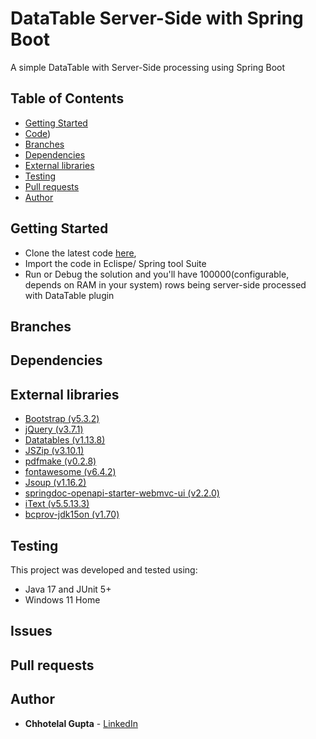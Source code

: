 # DataTable Server-Side with Spring Boot

A simple DataTable with Server-Side processing using Spring Boot

## Table of Contents

* [Getting Started](#getting-started)
* [Code](https://github.com/guptachhotelal/DTGrid))
* [Branches](#branches)
* [Dependencies](#dependencies)
* [External libraries](#external-libraries)
* [Testing](#testing)
* [Pull requests](#pull-requests)
* [Author](#author)

## Getting Started

* Clone the latest code [here](https://github.com/guptachhotelal/DTGrid),
* Import the code in Eclispe/ Spring tool Suite
* Run or Debug the solution and you'll have 100000(configurable, depends on RAM in your system) rows being server-side processed with DataTable plugin

## Branches

## Dependencies

## External libraries

* [Bootstrap (v5.3.2)](https://getbootstrap.com/)
* [jQuery (v3.7.1)](https://jquery.com/)
* [Datatables (v1.13.8)](https://datatables.net/)
* [JSZip (v3.10.1)](https://stuk.github.io/jszip/)
* [pdfmake (v0.2.8)](pdfmake.org)
* [fontawesome (v6.4.2)](https://fontawesome.com)
* [Jsoup (v1.16.2)](https://jsoup.org/)
* [springdoc-openapi-starter-webmvc-ui (v2.2.0)](https://springdoc.org/)
* [iText (v5.5.13.3)](https://itextpdf.com/products/itext-5-legacy)
* [bcprov-jdk15on (v1.70)](https://www.bouncycastle.org/)


## Testing

This project was developed and tested using:

* Java 17 and JUnit 5+
* Windows 11 Home

## Issues

## Pull requests

## Author

* **Chhotelal Gupta** - [LinkedIn](https://www.linkedin.com/in/guptachhotelal)
